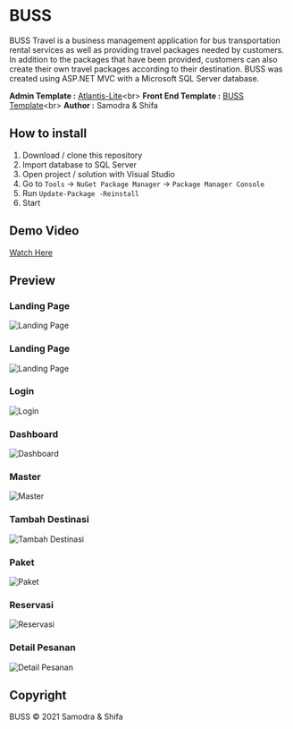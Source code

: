 # BUSS

BUSS Travel is a business management application for bus transportation rental services as well as providing travel packages needed by customers. In addition to the packages that have been provided, customers can also create their own travel packages according to their destination. BUSS was created using ASP.NET MVC with a Microsoft SQL Server database.

**Admin Template :** [Atlantis-Lite]('https://github.com/themekita/Atlantis-Lite')<br>
**Front End Template :** [BUSS Template]('https://github.com/saamodra/BUSS_Template')<br>
**Author :** Samodra & Shifa

## How to install
1. Download / clone this repository
2. Import database to SQL Server
3. Open project / solution with Visual Studio
4. Go to `Tools` -> `NuGet Package Manager` -> `Package Manager Console`
5. Run `Update-Package -Reinstall`
6. Start

## Demo Video
[Watch Here](https://drive.google.com/file/d/12mWVrrbTJFoK1PVrb7tGsGcZrTD4G8A-/view?usp=sharing)

## Preview ##
### Landing Page ###
![Landing Page](https://i.imgur.com/8yQPCFe.png)

### Landing Page ###
![Landing Page](https://i.imgur.com/iewAx4H.png)

### Login ###
![Login](https://i.imgur.com/jTggDUP.png)

### Dashboard ###
![Dashboard](https://i.imgur.com/BlVFTes.png)

### Master ###
![Master](https://i.imgur.com/KLO0Fb9.png)

### Tambah Destinasi ###
![Tambah Destinasi](https://i.imgur.com/ROoAx72.png)

### Paket ###
![Paket](https://i.imgur.com/VNYigvn.png)

### Reservasi ###
![Reservasi](https://i.imgur.com/99p0w9c.png)

### Detail Pesanan ###
![Detail Pesanan](https://i.imgur.com/swp9vNp.png)


## Copyright ##
BUSS © 2021 Samodra & Shifa
